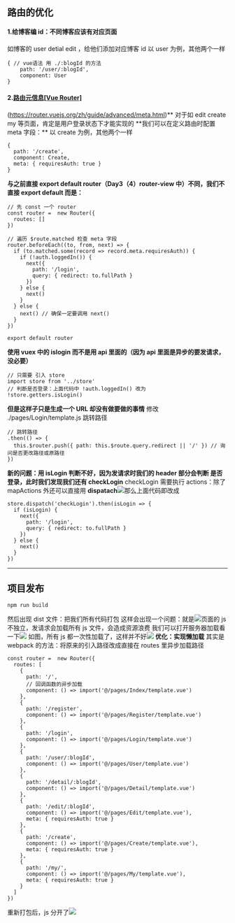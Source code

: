 ## 路由的优化

#### 1.给博客编 id：不同博客应该有对应页面

如博客的 user detial edit ，给他们添加对应博客 id
以 user 为例，其他两个一样

```
{ // vue语法 用 ./:blogId 的方法
    path: '/user/:blogId',
    component: User
}
```

#### 2.[路由元信息[Vue Router]](https://router.vuejs.org/zh/)

(https://router.vuejs.org/zh/guide/advanced/meta.html)**
对于如 edit create my 等页面，肯定是用户登录状态下才能实现的
**我们可以在定义路由时配置 meta 字段：\*\*
以 create 为例，其他两个一样

```
{
  path: '/create',
  component: Create,
  meta: { requiresAuth: true }
}
```

**与之前直接 export default router（Day3（4）router-view 中）不同，我们不直接 export default
而是：**

```
// 先 const 一个 router
const router =  new Router({
  routes: []
})

// 遍历 $route.matched 检查 meta 字段
router.beforeEach((to, from, next) => {
  if (to.matched.some(record => record.meta.requiresAuth)) {
    if (!auth.loggedIn()) {
      next({
        path: '/login',
        query: { redirect: to.fullPath }
      })
    } else {
      next()
    }
  } else {
    next() // 确保一定要调用 next()
  }
})

export default router
```

**使用 vuex 中的 islogin 而不是用 api 里面的（因为 api 里面是异步的要发请求，没必要）**

```
// 只需要 引入 store
import store from '../store'
// 判断是否登录：上面代码中 !auth.loggedIn() 改为
!store.getters.isLogin()
```

**但是这样子只是生成一个 URL 却没有做要做的事情**
修改 ./pages/Login/template.js 跳转路径

```
// 跳转路径
.then(() => {
  this.$router.push({ path: this.$route.query.redirect || '/' }) // 询问是否更改路径或原路径
})
```

**新的问题：用 isLogin 判断不好，因为发请求时我们的 header 部分会判断 是否登录，此时我们发现我们还有 checkLogin**
checkLogin 需要执行 actions：除了 mapActions 外还可以直接用 **dispatach**![](https://upload-images.jianshu.io/upload_images/7094266-565f6a7503a3ae3a.png?imageMogr2/auto-orient/strip%7CimageView2/2/w/1240)那么上面代码即改成

```
store.dispatch('checkLogin').then(isLogin => {
  if (isLogin) {
    next({
      path: '/login',
      query: { redirect: to.fullPath }
    })
  } else {
    next()
  }
})
```

---

## **项目发布**

```
npm run build
```

然后出现 dist 文件：把我们所有代码打包
这样会出现一个问题：就是![](https://upload-images.jianshu.io/upload_images/7094266-b54a889245da1c3c.png?imageMogr2/auto-orient/strip%7CimageView2/2/w/1240)页面的 js 不独立，发请求会加载所有 js 文件，会造成资源浪费
我们可以打开服务器加载看一下![](https://upload-images.jianshu.io/upload_images/7094266-f0eaab80ef5fd7b5.png?imageMogr2/auto-orient/strip%7CimageView2/2/w/1240)
如图，所有 js 都一次性加载了，这样并不好![](https://upload-images.jianshu.io/upload_images/7094266-ff5220ec93a12405.png?imageMogr2/auto-orient/strip%7CimageView2/2/w/1240)
**优化：实现懒加载**
其实是 webpack 的方法：将原来的引入路径改成直接在 routes 里异步加载路径

```
const router =  new Router({
  routes: [
    {
      path: '/',
      // 回调函数的异步加载
      component: () => import('@/pages/Index/template.vue')
    },
    {
      path: '/register',
      component: () => import('@/pages/Register/template.vue')
    },
    {
      path: '/login',
      component: () => import('@/pages/Login/template.vue')
    },
    {
      path: '/user/:blogId',
      component: () => import('@/pages/User/template.vue')
    },
    {
      path: '/detail/:blogId',
      component: () => import('@/pages/Detail/template.vue')
    },
    {
      path: '/edit/:blogId',
      component: () => import('@/pages/Edit/template.vue'),
      meta: { requiresAuth: true }
    },
    {
      path: '/create',
      component: () => import('@/pages/Create/template.vue'),
      meta: { requiresAuth: true }
    },
    {
      path: '/my/',
      component: () => import('@/pages/My/template.vue'),
      meta: { requiresAuth: true }
    }
  ]
})
```

重新打包后，js 分开了![](https://upload-images.jianshu.io/upload_images/7094266-1cc2429456f488a1.png?imageMogr2/auto-orient/strip%7CimageView2/2/w/1240)
